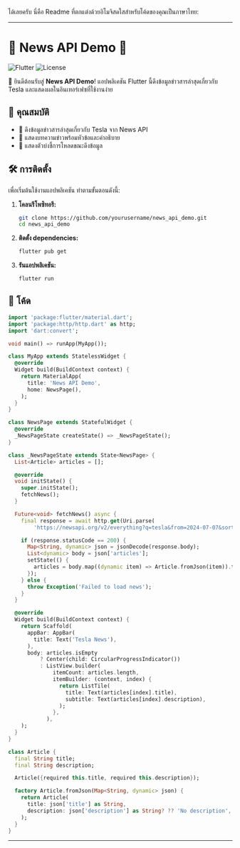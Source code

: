 ได้เลยครับ นี่คือ Readme ที่ตกแต่งด้วยอิโมจิสดใสสำหรับโค้ดของคุณเป็นภาษาไทย:

---

# 🌟 News API Demo 🌟

![Flutter](https://img.shields.io/badge/Flutter-blue?logo=flutter)
![License](https://img.shields.io/badge/license-MIT-green)

🎉 ยินดีต้อนรับสู่ **News API Demo**! แอปพลิเคชัน Flutter นี้ดึงข้อมูลข่าวสารล่าสุดเกี่ยวกับ Tesla และแสดงผลในอินเทอร์เฟซที่ใช้งานง่าย

## 🚀 คุณสมบัติ

- 📰 ดึงข้อมูลข่าวสารล่าสุดเกี่ยวกับ Tesla จาก News API
- 📱 แสดงบทความข่าวพร้อมหัวข้อและคำอธิบาย
- 🔄 แสดงตัวบ่งชี้การโหลดขณะดึงข้อมูล

## 🛠️ การติดตั้ง

เพื่อเริ่มต้นใช้งานแอปพลิเคชัน ทำตามขั้นตอนดังนี้:

1. **โคลนรีโพซิทอรี:**

    ```bash
    git clone https://github.com/yourusername/news_api_demo.git
    cd news_api_demo
    ```

2. **ติดตั้ง dependencies:**

    ```bash
    flutter pub get
    ```

3. **รันแอปพลิเคชัน:**

    ```bash
    flutter run
    ```

## 📝 โค้ด

```dart
import 'package:flutter/material.dart';
import 'package:http/http.dart' as http;
import 'dart:convert';

void main() => runApp(MyApp());

class MyApp extends StatelessWidget {
  @override
  Widget build(BuildContext context) {
    return MaterialApp(
      title: 'News API Demo',
      home: NewsPage(),
    );
  }
}

class NewsPage extends StatefulWidget {
  @override
  _NewsPageState createState() => _NewsPageState();
}

class _NewsPageState extends State<NewsPage> {
  List<Article> articles = [];

  @override
  void initState() {
    super.initState();
    fetchNews();
  }

  Future<void> fetchNews() async {
    final response = await http.get(Uri.parse(
        'https://newsapi.org/v2/everything?q=tesla&from=2024-07-07&sortBy=publishedAt&apiKey=ee171af9bae54139a44694fa61bcb9d9'));

    if (response.statusCode == 200) {
      Map<String, dynamic> json = jsonDecode(response.body);
      List<dynamic> body = json['articles'];
      setState(() {
        articles = body.map((dynamic item) => Article.fromJson(item)).toList();
      });
    } else {
      throw Exception('Failed to load news');
    }
  }

  @override
  Widget build(BuildContext context) {
    return Scaffold(
      appBar: AppBar(
        title: Text('Tesla News'),
      ),
      body: articles.isEmpty
          ? Center(child: CircularProgressIndicator())
          : ListView.builder(
              itemCount: articles.length,
              itemBuilder: (context, index) {
                return ListTile(
                  title: Text(articles[index].title),
                  subtitle: Text(articles[index].description),
                );
              },
            ),
    );
  }
}

class Article {
  final String title;
  final String description;

  Article({required this.title, required this.description});

  factory Article.fromJson(Map<String, dynamic> json) {
    return Article(
      title: json['title'] as String,
      description: json['description'] as String? ?? 'No description',
    );
  }
}
```

---

